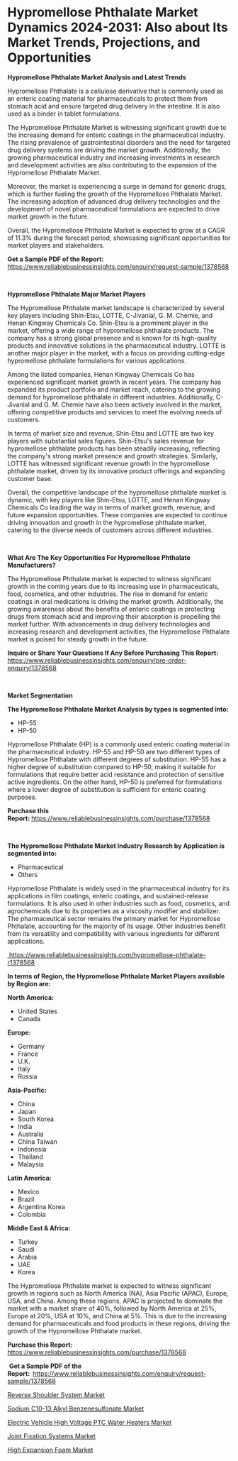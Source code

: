 <p><h1>Hypromellose Phthalate Market Dynamics 2024-2031: Also about Its Market Trends, Projections, and Opportunities</h1></p><p><strong>Hypromellose Phthalate Market Analysis and Latest Trends</strong></p>
<p><p>Hypromellose Phthalate is a cellulose derivative that is commonly used as an enteric coating material for pharmaceuticals to protect them from stomach acid and ensure targeted drug delivery in the intestine. It is also used as a binder in tablet formulations.</p><p>The Hypromellose Phthalate Market is witnessing significant growth due to the increasing demand for enteric coatings in the pharmaceutical industry. The rising prevalence of gastrointestinal disorders and the need for targeted drug delivery systems are driving the market growth. Additionally, the growing pharmaceutical industry and increasing investments in research and development activities are also contributing to the expansion of the Hypromellose Phthalate Market.</p><p>Moreover, the market is experiencing a surge in demand for generic drugs, which is further fueling the growth of the Hypromellose Phthalate Market. The increasing adoption of advanced drug delivery technologies and the development of novel pharmaceutical formulations are expected to drive market growth in the future.</p><p>Overall, the Hypromellose Phthalate Market is expected to grow at a CAGR of 11.3% during the forecast period, showcasing significant opportunities for market players and stakeholders.</p></p>
<p><strong>Get a Sample PDF of the Report:&nbsp;</strong> <a href="https://www.reliablebusinessinsights.com/enquiry/request-sample/1378568">https://www.reliablebusinessinsights.com/enquiry/request-sample/1378568</a></p>
<p>&nbsp;</p>
<p><strong>Hypromellose Phthalate Major Market Players</strong></p>
<p><p>The Hypromellose Phthalate market landscape is characterized by several key players including Shin-Etsu, LOTTE, C-Jivanlal, G. M. Chemie, and Henan Kingway Chemicals Co. Shin-Etsu is a prominent player in the market, offering a wide range of hypromellose phthalate products. The company has a strong global presence and is known for its high-quality products and innovative solutions in the pharmaceutical industry. LOTTE is another major player in the market, with a focus on providing cutting-edge hypromellose phthalate formulations for various applications.</p><p>Among the listed companies, Henan Kingway Chemicals Co has experienced significant market growth in recent years. The company has expanded its product portfolio and market reach, catering to the growing demand for hypromellose phthalate in different industries. Additionally, C-Jivanlal and G. M. Chemie have also been actively involved in the market, offering competitive products and services to meet the evolving needs of customers.</p><p>In terms of market size and revenue, Shin-Etsu and LOTTE are two key players with substantial sales figures. Shin-Etsu's sales revenue for hypromellose phthalate products has been steadily increasing, reflecting the company's strong market presence and growth strategies. Similarly, LOTTE has witnessed significant revenue growth in the hypromellose phthalate market, driven by its innovative product offerings and expanding customer base.</p><p>Overall, the competitive landscape of the hypromellose phthalate market is dynamic, with key players like Shin-Etsu, LOTTE, and Henan Kingway Chemicals Co leading the way in terms of market growth, revenue, and future expansion opportunities. These companies are expected to continue driving innovation and growth in the hypromellose phthalate market, catering to the diverse needs of customers across different industries.</p></p>
<p>&nbsp;</p>
<p><strong>What Are The Key Opportunities For Hypromellose Phthalate Manufacturers?</strong></p>
<p><p>The Hypromellose Phthalate market is expected to witness significant growth in the coming years due to its increasing use in pharmaceuticals, food, cosmetics, and other industries. The rise in demand for enteric coatings in oral medications is driving the market growth. Additionally, the growing awareness about the benefits of enteric coatings in protecting drugs from stomach acid and improving their absorption is propelling the market further. With advancements in drug delivery technologies and increasing research and development activities, the Hypromellose Phthalate market is poised for steady growth in the future.</p></p>
<p><strong>Inquire or Share Your Questions If Any Before Purchasing This Report:</strong> <a href="https://www.reliablebusinessinsights.com/enquiry/pre-order-enquiry/1378568">https://www.reliablebusinessinsights.com/enquiry/pre-order-enquiry/1378568</a></p>
<p>&nbsp;</p>
<p><strong>Market Segmentation</strong></p>
<p><strong>The Hypromellose Phthalate Market Analysis by types is segmented into:</strong></p>
<p><ul><li>HP-55</li><li>HP-50</li></ul></p>
<p><p>Hypromellose Phthalate (HP) is a commonly used enteric coating material in the pharmaceutical industry. HP-55 and HP-50 are two different types of Hypromellose Phthalate with different degrees of substitution. HP-55 has a higher degree of substitution compared to HP-50, making it suitable for formulations that require better acid resistance and protection of sensitive active ingredients. On the other hand, HP-50 is preferred for formulations where a lower degree of substitution is sufficient for enteric coating purposes.</p></p>
<p><strong>Purchase this Report:&nbsp;</strong><a href="https://www.reliablebusinessinsights.com/purchase/1378568">https://www.reliablebusinessinsights.com/purchase/1378568</a></p>
<p>&nbsp;</p>
<p><strong>The Hypromellose Phthalate Market Industry Research by Application is segmented into:</strong></p>
<p><ul><li>Pharmaceutical</li><li>Others</li></ul></p>
<p><p>Hypromellose Phthalate is widely used in the pharmaceutical industry for its applications in film coatings, enteric coatings, and sustained-release formulations. It is also used in other industries such as food, cosmetics, and agrochemicals due to its properties as a viscosity modifier and stabilizer. The pharmaceutical sector remains the primary market for Hypromellose Phthalate, accounting for the majority of its usage. Other industries benefit from its versatility and compatibility with various ingredients for different applications.</p></p>
<p><a href="https://www.reliablebusinessinsights.com/hypromellose-phthalate-r1378568">&nbsp;https://www.reliablebusinessinsights.com/hypromellose-phthalate-r1378568</a></p>
<p><strong>In terms of Region, the Hypromellose Phthalate Market Players available by Region are:</strong></p>
<p>
    <p> <strong> North America: </strong>
        <ul>
            <li>United States</li>
            <li>Canada</li>
        </ul>
        </p> 
    <p> <strong> Europe: </strong>
        <ul>
            <li>Germany</li>
            <li>France</li>
            <li>U.K.</li>
            <li>Italy</li>
            <li>Russia</li>
        </ul>
        </p> 
    <p> <strong> Asia-Pacific: </strong>
        <ul>
            <li>China</li>
            <li>Japan</li>
            <li>South Korea</li>
            <li>India</li>
            <li>Australia</li>
            <li>China Taiwan</li>
            <li>Indonesia</li>
            <li>Thailand</li>
            <li>Malaysia</li>
        </ul>
        </p> 
    <p> <strong> Latin America: </strong>
        <ul>
            <li>Mexico</li>
            <li>Brazil</li>
            <li>Argentina Korea</li>
            <li>Colombia</li>
        </ul>
        </p> 
    <p> <strong> Middle East & Africa: </strong>
        <ul>
            <li>Turkey</li>
            <li>Saudi</li>
            <li>Arabia</li>
            <li>UAE</li>
            <li>Korea</li>
        </ul>
    </p>
    </p>
<p><p>The Hypromellose Phthalate market is expected to witness significant growth in regions such as North America (NA), Asia Pacific (APAC), Europe, USA, and China. Among these regions, APAC is projected to dominate the market with a market share of 40%, followed by North America at 25%, Europe at 20%, USA at 10%, and China at 5%. This is due to the increasing demand for pharmaceuticals and food products in these regions, driving the growth of the Hypromellose Phthalate market.</p></p>
<p><strong>Purchase this Report: </strong><a href="https://www.reliablebusinessinsights.com/purchase/1378568">https://www.reliablebusinessinsights.com/purchase/1378568</a></p>
<p>&nbsp;<strong>Get a Sample PDF of the Report:&nbsp;&nbsp;</strong><a href="https://www.reliablebusinessinsights.com/enquiry/request-sample/1378568">https://www.reliablebusinessinsights.com/enquiry/request-sample/1378568</a></p>
<p><strong></strong></p>
<p><p><a href="https://github.com/ValentineMike02/Market-Research-Report-List-1/blob/main/reverse-shoulder-system-market.md">Reverse Shoulder System Market</a></p><p><a href="https://medium.com/@audieyost2008/future-trends-in-global-sodium-c10-13-alkyl-benzenesulfonate-market-market-insights-and-analysis-97e5ccc6c1e5">Sodium C10-13 Alkyl Benzenesulfonate Market</a></p><p><a href="https://medium.com/@boboko938_76821/global-electric-vehicle-high-voltage-ptc-water-heaters-market-focus-on-application-end-use-faa62dc7d129">Electric Vehicle High Voltage PTC Water Heaters Market</a></p><p><a href="https://github.com/staberhelen84/Market-Research-Report-List-1/blob/main/joint-fixation-systems-market.md">Joint Fixation Systems Market</a></p><p><a href="https://www.linkedin.com/pulse/high-expansion-foam-market-global-regional-analysis-focus-vhync">High Expansion Foam Market</a></p></p>